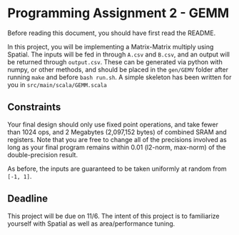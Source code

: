 # Programming Assignment 2 - GEMM
Before reading this document, you should have first read the README.

In this project, you will be implementing a Matrix-Matrix multiply using Spatial. The inputs will be fed in through `A.csv` and `B.csv`, and an output will be returned through `output.csv`. These can be generated via python with numpy, or other methods, and should be placed in the `gen/GEMV` folder after running `make` and before `bash run.sh`. A simple skeleton has been written for you in `src/main/scala/GEMM.scala`


## Constraints
Your final design should only use fixed point operations, and take fewer than 1024 ops, and 2 Megabytes (2,097,152 bytes) of combined SRAM and registers.
Note that you are free to change all of the precisions involved as long as your final program remains within 0.01 (l2-norm, max-norm) of the double-precision result.

As before, the inputs are guaranteed to be taken uniformly at random from `[-1, 1]`.

## Deadline
This project will be due on 11/6. The intent of this project is to familiarize yourself with Spatial as well as area/performance tuning.
